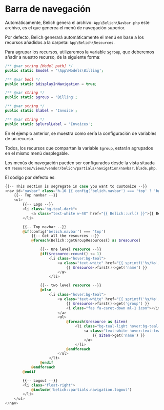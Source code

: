 # Barra de navegación

Automáticamente, Belich genera el archivo: `App\Belich\Navbar.php` este archivo, es el que generea el menú de navegación superior.

Por defecto, Belich generará automáticamente el menú en base a los recursos añadidos a la carpeta: `App\Belich\Resources`.

Para agrupar los recursos, utilizaremos la variable `$group`, que deberemos añadir a nuestro recurso, de la siguiente forma:

```php
/** @var string [Model path] */
public static $model = '\App\Models\Billing';

/** @var bool */
public static $displayInNavigation = true;

/** @var string */
public static $group = 'Billing';

/** @var string */
public static $label = 'Invoice';

/** @var string */
public static $pluralLabel = 'Invoices';
```

En el ejemplo anterior, se muestra como sería la configuración de variables de un recurso.

Todos, los recursos que compartan la variable `$group`, estarán agrupados en el mismo menú desplegable.

Los menús de navegación pueden ser configurados desde la vista situada en `resources/views/vendor/belich/partials/navigation/navbar.blade.php`. 

El código por defecto es:

```php
{{-- This section is segregate in case you want to customize --}}
<nav id="navbar" class="h-16 {{ config('belich.navbar') === 'top' ? 'bg-teal-light' : 'bg-white' }}">
    {{-- Top navbar --}}
    <ul>
        {{-- Logo --}}
        <li class="bg-teal-dark">
            <a class="text-white w-48" href="{{ Belich::url() }}">{{ Belich::name() }}</a>
        </li>

        {{-- Top navbar --}}
        @if(config('belich.navbar') === 'top')
            {{-- Get all the resources --}}
            @foreach(Belich::getGroupResources() as $resource)

                {{-- One level resource --}}
                @if($resource->count() <= 1)
                    <li class="hover:bg-teal">
                        <a class="text-white" href="{{ sprintf('%s/%s', Belich::url(), $resource->first()->get('resource')) }}">
                            {{ $resource->first()->get('name') }}
                        </a>
                    </li>

                {{-- two level resource --}}
                @else
                    <li class="hover:bg-teal">
                        <a class="text-white" href="{{ sprintf('%s/%s', Belich::url(), $resource->first()->get('resource')) }}">
                            {{ $resource->first()->get('group') }}
                            <i class="fas fa-caret-down ml-1 icon"></i>
                        </a>
                        <ul>
                            @foreach($resource as $item)
                                <li class="bg-teal-light hover:bg-teal-lighter">
                                    <a class="text-white hover:text-teal-dark" href="{{ sprintf('%s/%s', Belich::url(), $item->get('resource')) }}">
                                        {{ $item->get('name') }}
                                    </a>
                                </li>
                            @endforeach
                        </ul>
                    </li>
                @endif
            @endforeach
        @endif

        {{-- Logout --}}
        <li class="float-right">
            @include('belich::partials.navigation.logout')
        </li>
    </ul>
</nav>
```
